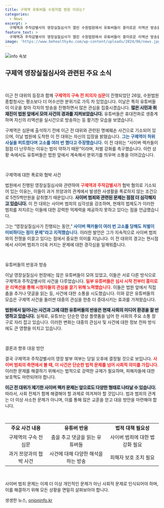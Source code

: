 ```yaml
---
title: 구제역 유튜버들 수원지법 방문 이유는?
categories:
  - News
excerpt: >
  구제역과 주작감별사의 영장실질심사가 열린 수원법원에서 유튜버들이 흥미로운 리액션 방송을 펼쳤다. 이근 전 대위도 모습을 드러내며, 사이버 렉카 문제에 대한 심각성을 강조했다. 구속 여부는 곧 밝혀진다!
feature_text: >
  구제역과 주작감별사의 영장실질심사가 열린 수원법원에서 유튜버들이 흥미로운 리액션 방송을 펼쳤다. 이근 전 대위도 모습을 드러내며, 사이버 렉카 문제에 대한 심각성을 강조했다. 구속 여부는 곧 밝혀진다!
image: 'https://www.behealthy4u.com/wp-content/uploads/2024/06/news.jpg'
---
```


<p><img src="https://www.behealthy4u.com/wp-content/uploads/2024/06/news.jpg" alt="info 속보" /></p>

<h2 data-ke-size="size26">구제역 영장실질심사와 관련된 주요 소식</h2>

<p data-ke-size="size16">&nbsp;</p>

<p>이근 전 대위의 등장과 함께 <b><span style="color: #ee2323;">구제역의 구속 전 피의자 심문</span></b>이 진행되었던 26일, 수원법원종합청사는 평소보다 더 어수선한 분위기로 가득 차 있었습니다. 이날은 특히 유튜버들이 이곳을 찾아 각자의 방송을 진행하면서 많은 관심을 집중시켰습니다. <b><span style="background-color: #21538527;">많은 시민과 취재진이 법원 앞에서 모여 사건의 경과를 지켜보았습니다.</span></b> 유튜버들은 휴대전화로 생중계하며 자신의 리액션을 실시간으로 방송하는 등 활기찬 모습을 보였습니다. </p>

<p>구제역은 심문에 출석하기 전에 이근 전 대위와 관련된 명예훼손 사건으로 기소되어 있으며, 이날 법원에 도착한 이 전 대위는 자신의 입장을 밝혔습니다. <b><span style="color: #1a5490;">그는 구제역이 허위 사실을 퍼트렸다며 고소를 여러 번 했다고 주장했습니다.</span></b> 이 전 대위는 “사이버 렉카들이 점점 더 난무하는 이유는 법이 약하기 때문”이라며, 처벌 강화를 촉구했습니다. 이런 상황 속에서도 유튜버들은 법원 앞에서 계속해서 분위기를 띄우며 소통을 이어갔습니다.</p>

<p data-ke-size="size16">&nbsp;</p>

<p>구제역에 대한 폭로와 협박 사건</p>

<p>법원에서 진행된 영장실질심사와 관련하여 <b><span style="color: #ee2323;">구제역과 주작감별사가</span></b> 협박 혐의로 기소되어 있는 이유는, 이들이 과거 쯔양과의 관계에서 발생한 사생활을 폭로하지 않는 조건으로 5천5백만원을 갈취했기 때문입니다. <b><span style="background-color: #21538527;">사이버 범죄와 관련된 문제는 점점 더 심각해지고 있습니다.</span></b> 이 전 대위는 사이버 범죄의 심각성을 강조하며, 현재의 법제도가 이러한 범죄를 저지르는 이들에 대한 강력한 억제력을 제공하지 못하고 있다는 점을 언급했습니다.</p>

<p>그는 “영장실질심사가 진행되는 동안,” <b><span style="color: #1a5490;">사이버 렉카들이 여러 번 고소를 당해도 처벌이 미비하다는 점이 문제”라고 지적했습니다.</span></b> 이러한 발언은 그가 지속적으로 사이버 범죄와의 전쟁을 이끌고 있다는 점에서 중요한 의미를 지닙니다. 이 전 대위의 경고는 현시점에서 사이버 범죄가 더욱 커지는 문제에 대한 경각심을 일깨워줍니다.</p>

<p data-ke-size="size16">&nbsp;</p>

<p>유튜버들의 반응과 방송</p>

<p>이날 영장실질심사 현장에는 많은 유튜버들이 모여 있었고, 이들은 서로 다른 방식으로 구제역과 주작감별사의 사건을 다루었습니다. <b><span style="color: #ee2323;">일부 유튜버들은 심사 시작 전부터 흥미로운 리액션을 통해 시청자들의 관심을 끌기 위해 노력했습니다.</span></b> 이들은 법원 앞에서 직접 춤을 추거나 댓글을 읽는 등, 사건에 대한 소통을 시도했습니다. 이와 같은 유튜버들의 모습은 구제역 사건을 둘러싼 대중의 관심을 한층 더 증대시키는 효과를 가져왔습니다.</p>

<p><b><span style="background-color: #21538527;">법원에서 일어나는 사건과 그에 대한 유튜버들의 반응은 현재 사회의 미디어 환경을 잘 반영하고 있습니다.</span></b> 실제로, 유튜브는 단순한 영상 플랫폼을 넘어 한 사회의 주요 소통 창구로 자리 잡고 있습니다. 이러한 변화는 대중의 관심사 및 사건에 대한 정보 전파 방식에도 큰 영향을 미치고 있습니다.</p>

<p data-ke-size="size16">&nbsp;</p>

<p>결론과 향후 대응 방안</p>

<p>결국 구제역과 주작감별사의 영장 발부 여부는 당일 오후에 결정될 것으로 보입니다. <b><span style="color: #ee2323;">사이버 범죄의 측면에서 볼 때, 이 사건은 단순한 법적 문제를 넘어 사회적 의미를 가집니다.</span></b> 이러한 문제를 해결하기 위해서는 법적으로 강력한 규제가 필요하며, 피해자들에 대한 보호책도 마련되어야 합니다.</p>

<p><b><span style="background-color: #21538527;">이근 전 대위가 제기한 사이버 렉카 문제는 앞으로도 다양한 형태로 나타날 수 있습니다.</span></b> 따라서, 사회 전체가 함께 해결해야 할 과제로 여겨져야 할 것입니다. 법과 범죄의 관계는 더 이상 사소한 문제가 아니며, 이를 통해 많은 교훈을 얻고 대응 방안을 마련해야 합니다. </p>

<p data-ke-size="size16">&nbsp;</p>

<table style="width: 100%; border-collapse: collapse;">
    <tr>
        <td style="text-align: center; height: 17px;"><b>주요 사건 내용</b></td>
        <td style="text-align: center; height: 17px;"><b>유튜버 반응</b></td>
        <td style="text-align: center; height: 17px;"><b>법적 대책 필요성</b></td>
    </tr>
    <tr>
        <td style="text-align: center; height: 17px;">구제역의 구속 전 심문</td>
        <td style="text-align: center; height: 17px;">춤을 추고 댓글을 읽는 유튜버들</td>
        <td style="text-align: center; height: 17px;">사이버 범죄에 대한 법 강화 필요</td>
    </tr>
    <tr>
        <td style="text-align: center; height: 17px;">과거 쯔양과의 협박 사건</td>
        <td style="text-align: center; height: 17px;">사건에 대해 다양한 해석을 하는 방송</td>
        <td style="text-align: center; height: 17px;">피해자 보호 조치 필요</td>
    </tr>
</table>

<p data-ke-size="size16">&nbsp;</p>

<p>사이버 범죄 문제는 이제 더 이상 개인적인 문제가 아닌 사회적 문제로 인식되어야 하며, 이를 해결하기 위해 모든 상황을 면밀히 살펴보아야 합니다.</p>
생생한 뉴스, <a href="https://onioninfo.kr" rel="dofollow">onioninfo.kr</a>


